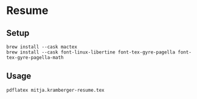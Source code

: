 # Resume

## Setup

```
brew install --cask mactex
brew install --cask font-linux-libertine font-tex-gyre-pagella font-tex-gyre-pagella-math
```

## Usage

```
pdflatex mitja.kramberger-resume.tex
```
